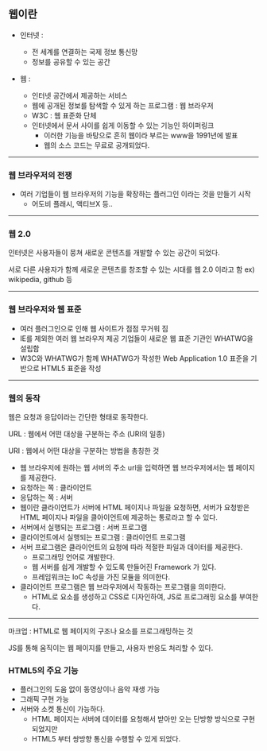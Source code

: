 

## 웹이란

- 인터넷 : 
  - 전 세계를 연결하는 국제 정보 통신망
  - 정보를 공유할 수 있는 공간

- 웹 : 
  - 인터넷 공간에서 제공하는 서비스
  - 웹에 공개된 정보를 탐색할 수 있게 하는 프로그램 : 웹 브라우저
  - W3C : 웹 표준화 단체
  - 인터넷에서 문서 사이를 쉽게 이동할 수 있는 기능인 하이퍼링크
    - 이러한 기능을 바탕으로 흔히 웹이라 부르는 www을 1991년에 발표
    - 웹의 소스 코드는 무료로 공개되었다.

---

### 웹 브라우저의 전쟁

- 여러 기업들이 웹 브라우저의 기능을 확장하는 플러그인 이라는 것을 만들기 시작
  - 어도비 플래시, 액티브X 등..

---

### 웹 2.0

인터넷은 사용자들이 뭉쳐 새로운 콘텐츠를 개발할 수 있는 공간이 되었다.

서로 다른 사용자가 함께 새로운 콘텐츠를 창조할 수 있는 시대를 웹 2.0 이라고 함
ex) wikipedia, github 등

---

### 웹 브라우저와 웹 표준

- 여러 플러그인으로 인해 웹 사이트가 점점 무거워 짐
- IE를 제외한 여러 웹 브라우저 제공 기업들이 새로운 웹 표준 기관인 WHATWG을 설립함
- W3C와 WHATWG가 함께 WHATWG가 작성한 Web Application 1.0 표준을 기반으로 HTML5 표준을 작성

---

### 웹의 동작

웹은 요청과 응답이라는 간단한 형태로 동작한다.

URL : 웹에서 어떤 대상을 구분하는 주소 (URI의 일종)

URI : 웹에서 어떤 대상을 구분하는 방법을 총칭한 것

- 웹 브라우저에 원하는 웹 서버의 주소 url을 입력하면 웹 브라우저에서는 웹 페이지를 제공한다.
- 요청하는 쪽 : 클라이언트
- 응답하는 쪽 : 서버
- 웹이란 클라이언트가 서버에 HTML 페이지나 파일을 요청하면, 서버가 요청받은 HTML 페이지나 파일을 클아이언트에 제공하는 통로라고 할 수 있다.
- 서버에서 실행되는 프로그램 : 서버 프로그램
- 클라이언트에서 실행되는 프로그램 : 클라이언트 프로그램
- 서버 프로그램은 클라이언트의 요청에 따라 적절한 파일과 데이터를 제공한다.
  - 프로그래밍 언어로 개발한다.
  - 웹 서버를 쉽게 개발할 수 있도록 만들어진 Framework 가 있다.
  - 프레임워크는 IoC 속성을 가진 모듈을 의미한다.
- 클라이언트 프로그램은 웹 브라우저에서 작동하는 프로그램을 의미한다.
  - HTML로 요소를 생성하고 CSS로 디자인하여, JS로 프로그래밍 요소를 부여한다.

---

마크업 : HTML로 웹 페이지의 구조나 요소를 프로그래밍하는 것

JS를 통해 움직이는 웹 페이지를 만들고, 사용자 반응도 처리할 수 있다.

### HTML5의 주요 기능

- 플러그인의 도움 없이 동영상이나 음악 재생 가능
- 그래픽 구현 가능
- 서버와 소켓 통신이 가능하다.
  - HTML 페이지는 서버에 데이터를 요청해서 받아만 오는 단방향 방식으로 구현되었지만
  - HTML5 부터 쌍방향 통신을 수행할 수 있게 되었다.